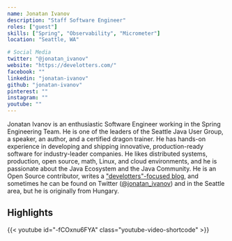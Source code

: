 ```yaml
---
name: Jonatan Ivanov
description: "Staff Software Engineer"
roles: ["guest"]
skills: ["Spring", "Observability", "Micrometer"]
location: "Seattle, WA"

# Social Media
twitter: "@jonatan_ivanov"
website: "https://develotters.com/"
facebook: ""
linkedin: "jonatan-ivanov"
github: "jonatan-ivanov"
pinterest: ""
instagram: ""
youtube: ""
---
```

<!-- markdownlint-disable MD041-->
Jonatan Ivanov is an enthusiastic Software Engineer working in the Spring Engineering Team. He is one of
the leaders of the Seattle Java User Group, a speaker, an author, and a certified dragon trainer. He has hands-on experience in developing and shipping innovative, production-ready software for industry-leader companies. He likes distributed systems, production, open source, math, Linux, and cloud environments, and he is passionate about the Java Ecosystem and the Java Community. He is an Open Source contributor, writes a ["develotters"-focused blog](https://develotters.com), and sometimes he can be found on Twitter ([@jonatan_ivanov](https://twitter.com/jonatan_ivanov)) and in the Seattle area, but he is originally from Hungary.

<!--more-->

## Highlights

{{< youtube id="-fCOxnu6FYA" class="youtube-video-shortcode" >}}
